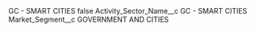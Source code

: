 <?xml version="1.0" encoding="UTF-8"?>
<CustomMetadata xmlns="http://soap.sforce.com/2006/04/metadata" xmlns:xsi="http://www.w3.org/2001/XMLSchema-instance" xmlns:xsd="http://www.w3.org/2001/XMLSchema">
    <label>GC - SMART CITIES</label>
    <protected>false</protected>
    <values>
        <field>Activity_Sector_Name__c</field>
        <value xsi:type="xsd:string">GC - SMART CITIES</value>
    </values>
    <values>
        <field>Market_Segment__c</field>
        <value xsi:type="xsd:string">GOVERNMENT AND CITIES</value>
    </values>
</CustomMetadata>
